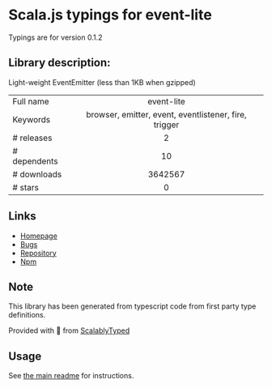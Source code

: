 
# Scala.js typings for event-lite

Typings are for version 0.1.2

## Library description:
Light-weight EventEmitter (less than 1KB when gzipped)

|                    |                 |
| ------------------ | :-------------: |
| Full name          | event-lite |
| Keywords           | browser, emitter, event, eventlistener, fire, trigger |
| # releases         | 2 |
| # dependents       | 10 |
| # downloads        | 3642567 |
| # stars            | 0 |

## Links
- [Homepage](https://github.com/kawanet/event-lite)
- [Bugs](https://github.com/kawanet/event-lite/issues)
- [Repository](https://github.com/kawanet/event-lite)
- [Npm](https://www.npmjs.com/package/event-lite)
    


## Note
This library has been generated from typescript code from first party type definitions.

Provided with :purple_heart: from [ScalablyTyped](https://github.com/oyvindberg/ScalablyTyped)

## Usage
See [the main readme](../../readme.md) for instructions.


